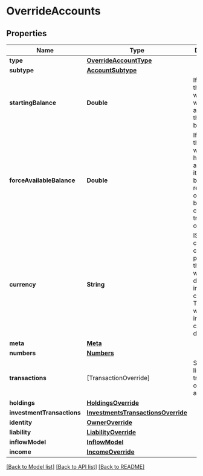 # OverrideAccounts

## Properties
Name | Type | Description | Notes
------------ | ------------- | ------------- | -------------
**type** | [**OverrideAccountType**](OverrideAccountType.md) |  | 
**subtype** | [**AccountSubtype**](AccountSubtype.md) |  | 
**startingBalance** | **Double** | If provided, the account will start with this amount as the current balance.  | 
**forceAvailableBalance** | **Double** | If provided, the account will always have this amount as its  available balance, regardless of current balance or changes in transactions over time. | 
**currency** | **String** | ISO-4217 currency code. If provided, the account will be denominated in the given currency. Transactions will also be in this currency by default. | 
**meta** | [**Meta**](Meta.md) |  | 
**numbers** | [**Numbers**](Numbers.md) |  | 
**transactions** | [TransactionOverride] | Specify the list of transactions on the account. | 
**holdings** | [**HoldingsOverride**](HoldingsOverride.md) |  | [optional] 
**investmentTransactions** | [**InvestmentsTransactionsOverride**](InvestmentsTransactionsOverride.md) |  | [optional] 
**identity** | [**OwnerOverride**](OwnerOverride.md) |  | 
**liability** | [**LiabilityOverride**](LiabilityOverride.md) |  | 
**inflowModel** | [**InflowModel**](InflowModel.md) |  | 
**income** | [**IncomeOverride**](IncomeOverride.md) |  | [optional] 

[[Back to Model list]](../README.md#documentation-for-models) [[Back to API list]](../README.md#documentation-for-api-endpoints) [[Back to README]](../README.md)


